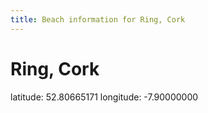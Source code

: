 ```yaml
---
title: Beach information for Ring, Cork
---
```

# Ring, Cork 

<div class="location-info">latitude: 52.80665171 longitude: -7.90000000</div>
<div id="met-eireann-warnings" onload="get_met_eireann_warnings(EI04)"></div>
<div></div>